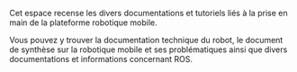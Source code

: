 Cet espace recense les divers documentations et tutoriels liés à la prise en main de la plateforme robotique mobile.

Vous pouvez y trouver la documentation technique du robot, le document de synthèse sur la robotique mobile et ses problématiques ainsi que divers documentations et informations concernant ROS.
